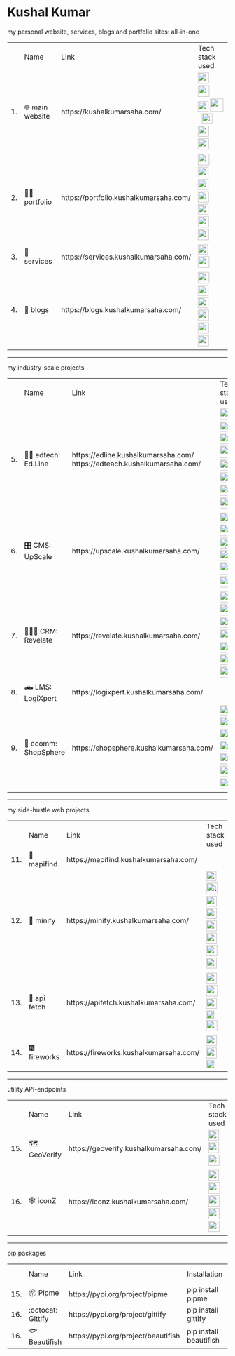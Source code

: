 # Kushal Kumar

my personal website, services, blogs and portfolio sites: all-in-one

<table>
  <th>
    <td>Name</td>
    <td>Link</td>
    <td>Tech stack used</td>
  </th>
  <tr>
    <td>1.</td>
    <td>🌐 main website</td>
    <td>https://kushalkumarsaha.com/</td>
    <td>
      <!-- astro -->       <img style="height:25px;" src="https://github.com/marwin1991/profile-technology-icons/assets/54946572/397c0300-2e47-464e-81eb-6e991c9255fc" /> &nbsp;
      <!-- ts -->          <img style="height:26px" src="https://user-images.githubusercontent.com/25181517/183890598-19a0ac2d-e88a-4005-a8df-1ee36782fde1.png"/> &nbsp;
      <!-- sass -->        <img style="height:24px" src="https://github.com/bcd-kushal/Kushal-Kumar/assets/96081625/c95ea671-8b33-41c9-a269-adf4d172f9cf"/> 
      <!-- go -->          <img style="height:30px" src="https://go.dev/blog/go-brand/Go-Logo/PNG/Go-Logo_Blue.png" /> &nbsp;
      <!-- supabase -->    <img style="height:24px" src="https://i.imgur.com/h56M3eS.png" title="source: imgur.com" /> &nbsp;
      <!-- docker -->      <img style="height:25px" src="https://user-images.githubusercontent.com/25181517/117207330-263ba280-adf4-11eb-9b97-0ac5b40bc3be.png"/> &nbsp;
      <!-- railway -->     <img style="height:25px" src="https://railway.app/brand/logo-light.png"/> &nbsp;
    </td>
  </tr>

  <td>2.</td>
    <td>👨‍💼 portfolio</td>
    <td>https://portfolio.kushalkumarsaha.com/</td>
    <td>
      <!-- bootstrap -->    <img style="height:26px" src="https://user-images.githubusercontent.com/25181517/183898054-b3d693d4-dafb-4808-a509-bab54cf5de34.png"/> &nbsp;
      <!-- js -->           <img style="height:24px" src="https://user-images.githubusercontent.com/25181517/117447155-6a868a00-af3d-11eb-9cfe-245df15c9f3f.png"/> &nbsp;
      <!-- node -->         <img style="height:24px" src="https://github.com/bcd-kushal/Kushal-Kumar/assets/96081625/3e08afee-1aeb-4f78-ae89-f883f31b4731"/> &nbsp;
      <!-- express -->      <img style="height:25px" src="https://i.imgur.com/fZXQgWk.png" title="source: imgur.com" /> &nbsp;
      <!-- supabase -->     <img style="height:24px" src="https://i.imgur.com/h56M3eS.png" title="source: imgur.com" /> &nbsp;
      <!-- docker -->       <img style="height:25px" src="https://user-images.githubusercontent.com/25181517/117207330-263ba280-adf4-11eb-9b97-0ac5b40bc3be.png"/> &nbsp;
      <!-- railway -->      <img style="height:25px" src="https://railway.app/brand/logo-light.png"/> &nbsp;
    </td>
  </tr>

  <td>3.</td>
    <td>🤝 services</td>
    <td>https://services.kushalkumarsaha.com/</td>
    <td>
      <!-- next -->       <img style="height:23px" src="https://github.com/marwin1991/profile-technology-icons/assets/136815194/5f8c622c-c217-4649-b0a9-7e0ee24bd704"/> &nbsp;
      <!-- ts -->         <img style="height:26px" src="https://user-images.githubusercontent.com/25181517/183890598-19a0ac2d-e88a-4005-a8df-1ee36782fde1.png"/> &nbsp;
    </td>
  </tr>

  <td>4.</td>
    <td>📑 blogs</td>
    <td>https://blogs.kushalkumarsaha.com/</td>
    <td>
      <!-- django -->    <img style="height:26px;" src="https://github.com/marwin1991/profile-technology-icons/assets/62091613/9bf5650b-e534-4eae-8a26-8379d076f3b4" /> &nbsp;
      <!-- js -->        <img style="height:24px" src="https://user-images.githubusercontent.com/25181517/117447155-6a868a00-af3d-11eb-9cfe-245df15c9f3f.png"/> &nbsp;
      <!-- sass -->      <img style="height:24px" src="https://github.com/bcd-kushal/Kushal-Kumar/assets/96081625/c95ea671-8b33-41c9-a269-adf4d172f9cf"/> &nbsp;
      <!-- redis -->     <img style="height:25px" src="https://user-images.githubusercontent.com/25181517/182884894-d3fa6ee0-f2b4-4960-9961-64740f533f2a.png"/> &nbsp;
      <!-- mongodb -->   <img style="height:25px;" src="https://user-images.githubusercontent.com/25181517/182884177-d48a8579-2cd0-447a-b9a6-ffc7cb02560e.png"/> &nbsp;
      <!-- docker -->    <img style="height:25px" src="https://user-images.githubusercontent.com/25181517/117207330-263ba280-adf4-11eb-9b97-0ac5b40bc3be.png"/> &nbsp;
    </td>
  </tr>
</table>

<hr>


my industry-scale projects

<table>
  <th>
    <td>Name</td>
    <td>Link</td>
    <td>Tech stack used</td>
  </th>
  <tr>
    <td>5.</td>
    <td>👩‍🎓 edtech: Ed.Line</td>
    <td>https://edline.kushalkumarsaha.com/<br>https://edteach.kushalkumarsaha.com/</td>
    <td>
      <!-- django -->    <img style="height:26px;" src="https://github.com/marwin1991/profile-technology-icons/assets/62091613/9bf5650b-e534-4eae-8a26-8379d076f3b4" /> &nbsp;
      <!-- js -->        <img style="height:23px" src="https://user-images.githubusercontent.com/25181517/117447155-6a868a00-af3d-11eb-9cfe-245df15c9f3f.png"/> &nbsp;
      <!-- sass -->      <img style="height:24px" src="https://github.com/bcd-kushal/Kushal-Kumar/assets/96081625/c95ea671-8b33-41c9-a269-adf4d172f9cf"/> &nbsp;
      <!-- nginx -->     <img style="height:28px;" src="https://download.logo.wine/logo/Nginx/Nginx-Logo.wine.png"/> &nbsp;
      <!-- redis -->     <img style="height:25px" src="https://user-images.githubusercontent.com/25181517/182884894-d3fa6ee0-f2b4-4960-9961-64740f533f2a.png"/> &nbsp;
      <!-- sqlite -->    <img style="height:24px" src="https://github.com/marwin1991/profile-technology-icons/assets/136815194/82df4543-236b-4e45-9604-5434e3faab17"/> &nbsp;
      <!-- mongo -->     <img style="height:25px;" src="https://user-images.githubusercontent.com/25181517/182884177-d48a8579-2cd0-447a-b9a6-ffc7cb02560e.png"/> &nbsp;
      <!-- docker -->    <img style="height:25px" src="https://user-images.githubusercontent.com/25181517/117207330-263ba280-adf4-11eb-9b97-0ac5b40bc3be.png"/> &nbsp;
    </td>
  </tr>

  <td>6.</td>
    <td>🎛️ CMS: UpScale</td>
    <td>https://upscale.kushalkumarsaha.com/</td>
    <td>
      <!-- next -->        <img style="height:23px" src="https://github.com/marwin1991/profile-technology-icons/assets/136815194/5f8c622c-c217-4649-b0a9-7e0ee24bd704"/> &nbsp;
      <!-- ts -->          <img style="height:26px" src="https://user-images.githubusercontent.com/25181517/183890598-19a0ac2d-e88a-4005-a8df-1ee36782fde1.png"/> &nbsp;
      <!-- shadcn/ui -->   <img style="height:24px" title="shadcn/ui" src="https://avatars.githubusercontent.com/u/139895814?s=200&v=4"/> &nbsp;
      <!-- tailwind -->    <img style="height:24px" title="tailwind" src="https://user-images.githubusercontent.com/25181517/202896760-337261ed-ee92-4979-84c4-d4b829c7355d.png"/> &nbsp;
      <!-- nginx -->       <img style="height:28px;" src="https://download.logo.wine/logo/Nginx/Nginx-Logo.wine.png"/> &nbsp;
      <!-- redis -->       <img style="height:25px" src="https://user-images.githubusercontent.com/25181517/182884894-d3fa6ee0-f2b4-4960-9961-64740f533f2a.png"/> &nbsp;
    </td>
  </tr>

  <td>7.</td>
    <td>👨‍👦‍👦 CRM: Revelate</td>
    <td>https://revelate.kushalkumarsaha.com/</td>
    <td>
      <!-- gatsby -->      <img style="height:24px" src="https://github.com/marwin1991/profile-technology-icons/assets/136815194/2bd495ca-29d8-4415-8e8c-a1979721816a"/> &nbsp;
      <!-- ts -->          <img style="height:26px" src="https://user-images.githubusercontent.com/25181517/183890598-19a0ac2d-e88a-4005-a8df-1ee36782fde1.png"/> &nbsp;
      <!-- mui -->         <img style="height:24px" src="https://user-images.githubusercontent.com/25181517/189716630-fe6c084c-6c66-43af-aa49-64c8aea4a5c2.png"/> &nbsp;
      <!-- redis -->       <img style="height:25px" src="https://user-images.githubusercontent.com/25181517/182884894-d3fa6ee0-f2b4-4960-9961-64740f533f2a.png"/> &nbsp;
      <!-- graphql -->     <img style="height:24px" src="https://user-images.githubusercontent.com/25181517/192107856-aa92c8b1-b615-47c3-9141-ed0d29a90239.png"/> &nbsp;
      <!-- cassandra -->   <img style="height:24px" src="https://user-images.githubusercontent.com/25181517/183893668-d45b89f9-bd9f-4143-b61a-7db9ac6bbd5e.png"/> &nbsp;
      <!-- docker -->      <img style="height:25px" src="https://user-images.githubusercontent.com/25181517/117207330-263ba280-adf4-11eb-9b97-0ac5b40bc3be.png"/> &nbsp;
    </td>
  </tr>

  <td>8.</td>
    <td>🛻 LMS: LogiXpert</td>
    <td>https://logixpert.kushalkumarsaha.com/</td>
    <td>
    </td>
  </tr>

  <td>9.</td>
    <td>🛒 ecomm: ShopSphere</td>
    <td>https://shopsphere.kushalkumarsaha.com/</td>
    <td>
      <!-- next -->        <img style="height:23px" src="https://github.com/marwin1991/profile-technology-icons/assets/136815194/5f8c622c-c217-4649-b0a9-7e0ee24bd704"/> &nbsp;
      <!-- js -->          <img style="height:23px" src="https://user-images.githubusercontent.com/25181517/117447155-6a868a00-af3d-11eb-9cfe-245df15c9f3f.png"/> &nbsp;
      <!-- mui -->         <img style="height:24px" src="https://user-images.githubusercontent.com/25181517/189716630-fe6c084c-6c66-43af-aa49-64c8aea4a5c2.png"/> &nbsp;
      <!-- prisma -->      <img style="height:23px" src="https://imgur.com/kw09l6d.png"/> &nbsp;
      <!-- redis -->       <img style="height:25px" src="https://user-images.githubusercontent.com/25181517/182884894-d3fa6ee0-f2b4-4960-9961-64740f533f2a.png"/> &nbsp;
      <!-- mongo -->       <img style="height:25px;" src="https://user-images.githubusercontent.com/25181517/182884177-d48a8579-2cd0-447a-b9a6-ffc7cb02560e.png"/> &nbsp;
      <!-- supabase -->    <img style="height:23px" src="https://i.imgur.com/h56M3eS.png" title="source: imgur.com" /> &nbsp; 
    </td>
  </tr>
</table>

<hr>

my side-hustle web projects

<table>
  <th>
    <td>Name</td>
    <td>Link</td>
    <td>Tech stack used</td>
  </th>
  <tr>
    <td>11.</td>
    <td>🐶 mapifind</td>
    <td>https://mapifind.kushalkumarsaha.com/</td>
    <td>
    </td>
  </tr>

  <tr>
    <td>12.</td>
    <td>🔗 minify</td>
    <td>https://minify.kushalkumarsaha.com/</td>
    <td>
      <!-- next -->        <img style="height:23px" title="nextjs" src="https://github.com/marwin1991/profile-technology-icons/assets/136815194/5f8c622c-c217-4649-b0a9-7e0ee24bd704"/> &nbsp;
      <!-- ts -->          <img style="height:26px" title="typescript"  src="https://user-images.githubusercontent.com/25181517/183890598-19a0ac2d-e88a-4005-a8df-1ee36782fde1.png"/> &nbsp;
      <!-- shadcn/ui -->   <img style="height:24px" title="shadcn/ui" src="https://avatars.githubusercontent.com/u/139895814?s=200&v=4"/> &nbsp;
      <!-- tailwind -->    <img style="height:24px" title="tailwind" src="https://user-images.githubusercontent.com/25181517/202896760-337261ed-ee92-4979-84c4-d4b829c7355d.png"/> &nbsp;
      <!-- cassandra -->   <img style="height:24px" title="cassandra" src="https://user-images.githubusercontent.com/25181517/183893668-d45b89f9-bd9f-4143-b61a-7db9ac6bbd5e.png"/> &nbsp;
      <!-- redis -->       <img style="height:24px" title="redis" src="https://user-images.githubusercontent.com/25181517/182884894-d3fa6ee0-f2b4-4960-9961-64740f533f2a.png"/> &nbsp;
      <!-- docker -->      <img style="height:25px" title="docker" src="https://user-images.githubusercontent.com/25181517/117207330-263ba280-adf4-11eb-9b97-0ac5b40bc3be.png"/> &nbsp;
      <!-- vercel -->      <img style="height:24px" title="vercel" src="https://assets.vercel.com/image/upload/front/favicon/vercel/180x180.png"/> &nbsp;
    </td>
  </tr>

  <tr>
    <td>13.</td>
    <td>🧪 api fetch</td>
    <td>https://apifetch.kushalkumarsaha.com/</td>
    <td>
      <!-- node -->         <img style="height:24px" src="https://github.com/bcd-kushal/Kushal-Kumar/assets/96081625/3e08afee-1aeb-4f78-ae89-f883f31b4731"/> &nbsp;
      <!-- ts -->           <img style="height:26px" src="https://user-images.githubusercontent.com/25181517/183890598-19a0ac2d-e88a-4005-a8df-1ee36782fde1.png"/> &nbsp;
      <!-- sass -->         <img style="height:24px" src="https://github.com/bcd-kushal/Kushal-Kumar/assets/96081625/c95ea671-8b33-41c9-a269-adf4d172f9cf"/> &nbsp;
      <!-- snowpack -->     <img style="height:18px" src="https://imgur.com/tw3zNWo.png"/> &nbsp;
      <!-- docker -->       <img style="height:25px" src="https://user-images.githubusercontent.com/25181517/117207330-263ba280-adf4-11eb-9b97-0ac5b40bc3be.png"/> &nbsp;
    </td>
  </tr>

 <tr> 
    <td>14.</td>
    <td>🎆 fireworks</td>
    <td>https://fireworks.kushalkumarsaha.com/</td>
    <td>
      <!-- node -->         <img style="height:24px" src="https://github.com/bcd-kushal/Kushal-Kumar/assets/96081625/3e08afee-1aeb-4f78-ae89-f883f31b4731"/> &nbsp;
      <!-- js -->           <img style="height:24px" src="https://user-images.githubusercontent.com/25181517/117447155-6a868a00-af3d-11eb-9cfe-245df15c9f3f.png"/> &nbsp;
      <!-- snowpack -->     <img style="height:18px" src="https://imgur.com/tw3zNWo.png"/> &nbsp;
    </td>
  </tr>
</table>

<hr>

utility API-endpoints

<table>
  <th>
    <td>Name</td>
    <td>Link</td>
    <td>Tech stack used</td>
  </th>
  <tr>
    <td>15.</td>
    <td>🗺️ GeoVerify</td>
    <td>https://geoverify.kushalkumarsaha.com/</td>
    <td>
      <!-- python -->        <img style="height:24px" src="https://github.com/bcd-kushal/Kushal-Kumar/assets/96081625/47879a68-68eb-4289-b2fa-858cccfe482e"/> &nbsp;
      <!-- flask -->         <img style="height:24px" src="https://github.com/bcd-kushal/Kushal-Kumar/assets/96081625/20a11017-9e2b-45f2-ae6e-d8d38e0058b0"/> &nbsp;
      <!-- railway -->       <img style="height:25px" src="https://railway.app/brand/logo-light.png"/> &nbsp;
    </td>
  </tr>

  <tr>
    <td>16.</td>
    <td>🕸️ iconZ</td>
    <td>https://iconz.kushalkumarsaha.com/</td>
    <td>
      <!-- node -->          <img style="height:24px" src="https://github.com/bcd-kushal/Kushal-Kumar/assets/96081625/3e08afee-1aeb-4f78-ae89-f883f31b4731"/> &nbsp;
      <!-- ts -->            <img style="height:26px" src="https://user-images.githubusercontent.com/25181517/183890598-19a0ac2d-e88a-4005-a8df-1ee36782fde1.png"/> &nbsp;
      <!-- express -->       <img style="height:25px" src="https://i.imgur.com/fZXQgWk.png" title="source: imgur.com" /> &nbsp;
      <!-- railway -->       <img style="height:25px" src="https://railway.app/brand/logo-light.png"/> &nbsp;
      <!-- docker -->       <img style="height:25px" src="https://user-images.githubusercontent.com/25181517/117207330-263ba280-adf4-11eb-9b97-0ac5b40bc3be.png"/> &nbsp;
    </td>
  </tr>

</table>

<hr>

pip packages

<table>
  <th>
    <td>Name</td>
    <td>Link</td>
    <td>Installation</td>
    <td>Language used</td>
  </th>
  <tr>
    <td>15.</td>
    <td>📦 Pipme</td>
    <td>https://pypi.org/project/pipme</td>
    <td>pip install pipme</td>
    <td>
      <!-- python -->        <img style="height:24px" src="https://github.com/bcd-kushal/Kushal-Kumar/assets/96081625/47879a68-68eb-4289-b2fa-858cccfe482e"/> &nbsp;
    </td>
  </tr>

  <tr>
    <td>16.</td>
    <td>:octocat: Gittify</td>
    <td>https://pypi.org/project/gittify</td>
    <td>pip install gittify</td>
    <td>
      <!-- python -->        <img style="height:24px" src="https://github.com/bcd-kushal/Kushal-Kumar/assets/96081625/47879a68-68eb-4289-b2fa-858cccfe482e"/> &nbsp;
    </td>
  </tr>

  <tr>
    <td>16.</td>
    <td>🐟 Beautifish</td>
    <td>https://pypi.org/project/beautifish</td>
    <td>pip install beautifish</td>
    <td>
      <!-- python -->        <img style="height:24px" src="https://github.com/bcd-kushal/Kushal-Kumar/assets/96081625/47879a68-68eb-4289-b2fa-858cccfe482e"/> &nbsp;
    </td>
  </tr>

</table>

